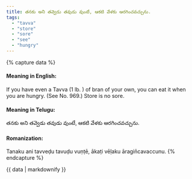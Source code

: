 ```yaml
---
title: తనకు అని తవ్వెడు తవుడు వుంటే, ఆకటి వేళకు ఆరగించవచ్చును.
tags:
  - "tavva"
  - "store"
  - "sore"
  - "see"
  - "hungry"
---
```


{% capture data %}
#### Meaning in English:
If you have even a Tavva (1 lb. ) of bran of your own, you can eat it when you are hungry.
(See No. 969.)
Store is no sore.

#### Meaning in Telugu:
తనకు అని తవ్వెడు తవుడు వుంటే, ఆకటి వేళకు ఆరగించవచ్చును.

#### Romanization:
Tanaku ani tavveḍu tavuḍu vuṇṭē, ākaṭi vēḷaku āragin̄cavaccunu.
{% endcapture %}

{{ data | markdownify }}

